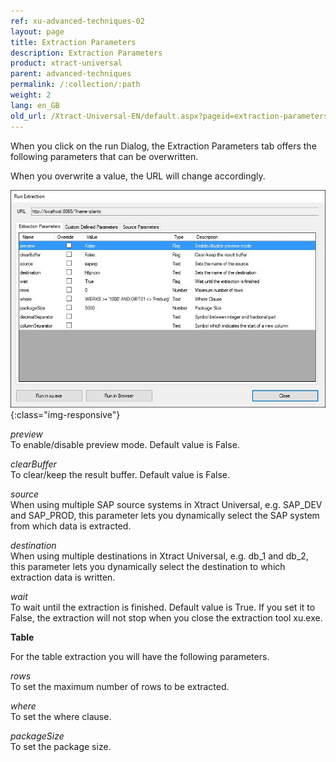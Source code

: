 ```yaml
---
ref: xu-advanced-techniques-02
layout: page
title: Extraction Parameters
description: Extraction Parameters
product: xtract-universal
parent: advanced-techniques
permalink: /:collection/:path
weight: 2
lang: en_GB
old_url: /Xtract-Universal-EN/default.aspx?pageid=extraction-parameters
---
```


When you click on the run Dialog, the Extraction Parameters tab offers the following parameters that can be overwritten.

When you overwrite a value, the URL will change accordingly.

![XU_extraction_parameters](/img/content/XU_extraction_parameters.jpg){:class="img-responsive"}

*preview*<br>
To enable/disable preview mode. Default value is False.

*clearBuffer*<br>
To clear/keep the result buffer. Default value is False.

*source*<br>
When using multiple SAP source systems in Xtract Universal, e.g. SAP_DEV and SAP_PROD, this parameter lets you dynamically select the SAP system from which data is extracted.

*destination*<br>
When using multiple destinations in Xtract Universal, e.g. db_1 and db_2, this parameter lets you dynamically select the destination to which extraction data is written.

*wait*<br>
To wait until the extraction is finished. Default value is True.
If you set it to False, the extraction will not stop when you close the extraction tool xu.exe. 


**Table** 

For the table extraction you will have the following parameters.

*rows*<br>
To set the maximum number of rows to be extracted. 

*where*<br>
To set the where clause. 

*packageSize*<br>
To set the package size.